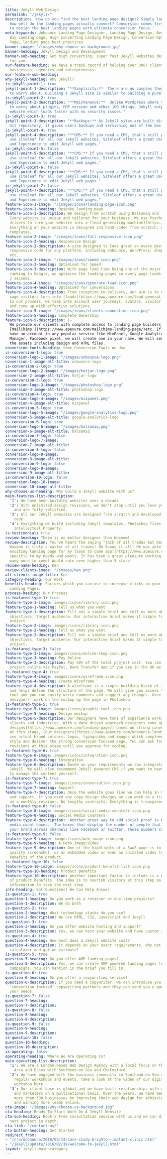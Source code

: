 ```yaml
---
title: Jekyll Web Design
permalink: "/jekyll/"
description: 'How do you find the best landing page designs? Simply look at the stats:
  How well do the landing pages actually convert? Conversion comes first at Apexure
  to design the best landing pages with ultimate conversion focus.'
meta-keywords: Unbounce Landing Page Designer, Landing Page Design, Best Landing Pages,
  Buy Landing page, High Converting Landing Page Design, Conversion-Optimized Landing
  Page, landing page best practices
banner-image: "/images/why-choose-us-background.jpg"
banner-heading: Jekyll Design and Development
banner-sub-heading: Get high converting, super fast Jekyll websites designed and developed
  for you.
our-feature-heading: We have a track record of helping over 300+ clients including
  businesses, agencies and entrepreneurs.
our-feature-sub-heading: 
why-jekyll-heading: Why Jekyll?
is-jekyll-point-1: true
jekyll-point-1-description: "**Simplicity:**  There are no complex themes or plugins
  to worry about. Building a Jekyll site is similar to building a purely static website."
is-jekyll-point-2: true
jekyll-point-2-description: "**Maintenance:**  Unlike Wordpress where you will have
  to worry about plugins, PHP version and other 100 things. Jekyll outputs a static
  website which loads faster with no security issues."
is-jekyll-point-3: true
jekyll-point-3-description: "**Backups:** As Jekyll sites are built directly on a
  Git repository, it gives users backups and versioning out of the box."
is-jekyll-point-4: true
jekyll-point-4-description: "**CMS:** If you need a CMS, that's still possible. We
  use siteleaf for all our Jekyll websites. Siteleaf offers a great User Interface
  and Experience to edit Jekyll web pages."
is-jekyll-point-5: false
jekyll-point-5-description: "**CMS:** If you need a CMS, that's still possible. We
  use siteleaf for all our Jekyll websites. Siteleaf offers a great User Interface
  and Experience to edit Jekyll web pages."
is-jekyll-point-6: false
jekyll-point-6-description: "**CMS:** If you need a CMS, that's still possible. We
  use siteleaf for all our Jekyll websites. Siteleaf offers a great User Interface
  and Experience to edit Jekyll web pages."
is-jekyll-point-7: false
jekyll-point-7-description: "**CMS:** If you need a CMS, that's still possible. We
  use siteleaf for all our Jekyll websites. Siteleaf offers a great User Interface
  and Experience to edit Jekyll web pages."
feature-icon-1-image: "/images/icons/landing-page-icon.png"
feature-icon-1-heading: Bespoke landing page
feature-icon-1-description: We design from scratch using Balsamiq and [Photoshop](https://www.apexure.com/photoshop-landing-page/).
  Every website is unique and tailored for your business. We use Psychological Persuasive
  drivers to turn your website into a [lead generating machine](https://www.apexure.com/lead-capture-page-template/).
  Everything on your website is designed and hand-coded from scratch, we do not use
  templates.
feature-icon-2-image: "/images/icons/full-responsive-icon.png"
feature-icon-2-heading: Responsive Design
feature-icon-2-description: A site designed to look great on every device.  Custom
  responsive code for any platform, including Unbounce, WordPress, Shopify, Jekyll,
  etc.
feature-icon-3-image: "/images/icons/speed-icon.png"
feature-icon-3-heading: Optimised for Speed
feature-icon-3-description: With page load time being one of the major factors for
  ranking in Google, we optimise the landing pages so every page loads in less than
  3 seconds.
feature-icon-4-image: "/images/icons/generate-lead-icon.png"
feature-icon-4-heading: Optimised for Conversions
feature-icon-4-description: From inception to delivery, our aim is to make your landing
  page visitors turn into [leads](https://www.apexure.com/lead-generation-page-template/).
  In our process, we take into account user journeys, avatars, visitor objections
  and come up with effective solutions.
feature-icon-5-image: "/images/icons/clients-connection-icon.png"
feature-icon-5-heading: Complete Ownership
feature-icon-5-description: |-
  We provide our clients with complete access to landing page builders, including access to tools like [Unbounce](https://www.apexure.com/unbounce-landing-page-designer/),
  [MailChimp ](https://www.apexure.com/mailchimp-landing-page/)etc. If you do not
  have an account in any popular service like MixPanel, Google Analytics, Google tag
  Manager, Facebook pixel, we will create one in your name. We will send over all
  the assets including design and HTML files.
conversion-tools-heading: Some Conversion Tools We Use
is-conversion-1-logo: true
conversion-logo-1-image: "/images/unbounce-logo.png"
conversion-1-image-alt-title: unbounce-logo
is-conversion-2-logo: true
conversion-logo-2-image: "/images/hotjar-logo.png"
conversion-2-image-alt-title: hotjar-logo
is-conversion-3-logo: true
conversion-logo-3-image: "/images/photoshop-logo.png"
conversion-3-image-alt-title: photoshop-logo
is-conversion-4-logo: true
conversion-logo-4-image: "/images/mixpanel.png"
conversion-4-image-alt-title: mixpanel
is-conversion-5-logo: true
conversion-logo-5-image: "/images/google-analytics-logo.png"
conversion-5-image-alt-title: google-analytics-logo
is-conversion-6-logo: true
conversion-logo-6-image: "/images/balsamiq.png"
conversion-6-image-alt-title: balsamiq
is-conversion-7-logo: false
conversion-logo-7-image: 
conversion-7-image-alt-title: 
is-conversion-8-logo: false
conversion-logo-8-image: 
conversion-8-image-alt-title: 
is-conversion-9-logo: false
conversion-logo-9-image: 
conversion-9-image-alt-title: 
is-conversion-10-logo: false
conversion-logo-10-image: 
conversion-10-image-alt-title: 
why-choose-us-heading: Why build a Jekyll website with us?
main-features-list-description:
  '1': We have been building websites over a decade
  '2': With unlimited design revisions, we don't stop until you love your new website
    and are fully satisfied.
  '3': All our Jekyll websites are designed from scratch and developed using custom
    code.
  '4': Everything we build including Jekyll templates, Photoshop files, code is your
    Intellectual Property.
is-testimonial: true
review-heading: There is no better designer than Waseem!
review-description: You've heard the saying "jack of all trades but master of none."
  Waseem is truly a master of all trades! He knows it all! He was able to create an
  exciting landing page for my [soon to come app](https://www.apexure.com/mobile-landing-page/)
  specific to my needs and wants. It has been a great pleasure working with you, and
  many more to come! Would rate even higher than 5 stars!
review-name-heading: Ken
review-clients-image: "/images/ken.png"
alt-clients-image-title: Ken
category-heading: Our Work
benefits-heading: Factors which you can use to increase clicks on your Mobile App
  Landing Pages.
process-heading: Our Process
is-featured-type-1: true
feature-type-1-image: images/icons/library-icon.png
feature-type-1-heading: Tell us what you want
feature-type-1-description: Fill out a simple brief and tell us more about your business
  objectives, target audience. Our interactive brief makes it simple to describe your
  project.
feature-type-2-image: images/icons/library-icon.png
feature-type-2-heading: Tell us what you want
feature-type-2-description: Fill out a simple brief and tell us more about your business
  objectives, target audience. Our interactive brief makes it simple to describe your
  project.
is-featured-type-3: false
feature-type-3-image: images/icons/online-shop-icon.png
feature-type-3-heading: Pay Online
feature-type-3-description: Pay 50% of the total project cost. You can pay for the
  project online via PayPal, Bank Transfer and if you are in the UK we also use GoCardless.
is-featured-type-4: true
feature-type-4-image: images/icons/wireframe-icon.png
feature-type-4-heading: Create Wireframe
feature-type-4-description: A wireframe is a simple building block of the home page
  and helps define the structure of the page. We will give you access to our annotation
  tool and you can easily write comments and suggest any changes. Once approved our
  designers' work on the mockup up the page in Photoshop.
is-featured-type-5: true
feature-type-5-image: images/icons/graphic-tool-icon.png
feature-type-5-heading: Design mockup
feature-type-5-description: Our designers have tons of experience working with various
  clients and industries. With a data driven approach designers come up with [unique
  designs](https://www.apexure.com/landing-page/) based on strong conversion principles.
  At this stage, [our designers](https://www.apexure.com/unbounce-landing-page-designer/)
  use actual brand colours, logos, typography and images which complement the brand
  style and deliver the strong conversion focused page. You can ask for unlimited
  revisions at this stage until you approve for coding.
is-featured-type-6: true
feature-type-6-image: images/icons/integration-icon.png
feature-type-6-heading: Integration
feature-type-6-description: Based on your requirements we can integrate the page in
  Jekyll. We will also recommend Jekyll powered CMS if you want to have the flexibility
  to manage the content yourself.
is-featured-type-7: true
feature-type-7-image: images/icons/conversation-icon.png
feature-type-7-heading: Support
feature-type-7-description: Once the website goes live we can help in maintenance
  and support. If you need any copy design changes we can work on a fixed cost or
  on a monthly retainer. No lengthy contracts. Everything is transparent and hassle-free.
is-featured-type-8: false
feature-type-8-image: images/icons/social-media-countetr-icon.png
feature-type-8-heading: Social Media Counters
feature-type-8-description: 'Another great way to add social proof is by adding social
  media count boxes.  The boxes that display the number of people that have liked
  your brand across channels like Facebook or Twitter. Those numbers can’t be faked. '
is-featured-type-9: false
feature-type-9-image: images/icons/web-image-icon.png
feature-type-9-heading: A Hero Image/Video
feature-type-9-description: One of the highlights of a SaaS page is to include a high
  quality screenshot, or an embedded video or even an animated video to explain the
  benefits of the product.
is-featured-type-10: false
feature-type-10-image: images/icons/product-benefit-list-icon.png
feature-type-10-heading: Product Benefits
feature-type-10-description: Another important factor to include is a bulleted list
  of product benefits. The idea is to nourish visitors at this step so they get enough
  information to take the next step.
info-heading: Got Questions? We Can Help Answer
is-question-1: true
question-1-heading: Do you work as a retainer or one-time projects?
question-1-description: We do both
is-question-2: true
question-2-heading: What technology stacks do you use?
question-2-description: We use HTML, CSS, Javascript and Jekyll
is-question-3: true
question-3-heading: Do you offer website hosting and support?
question-3-description: Yes, we can host your website and have custom support packages.
is-question-4: true
question-4-heading: How much does a Jekyll website cost?
question-4-description: It depends on your exact requirements, why not try out our
  calculator and get an estimate?
is-question-5: true
question-5-heading: Do you offer AMP landing pages?
question-5-description: Yes, we can create AMP powered landing pages for your mobile
  campaigns. You can mention in the brief you fill in.
is-question-6: true
question-6-heading: Do you offer a copywriting service?
question-6-description: If you need a copywriter, we can introduce you to one of our
  ‘conversion focused’ copywriting partners and they can send you a quote based on
  your needs.
is-question-7: false
question-7-heading: 
question-7-description: 
is-question-8: false
question-8-heading: 
question-8-description: 
is-question-9: false
question-9-heading: 
question-9-description: 
is-question-10: false
question-10-heading: 
question-10-description: 
is-operating: false
operating-heading: Where We Are Operating In?
main-operating-list-description:
  '1': We are a London-based Web Design Agency with a local focus on the Greater London
    Area and Essex with Southend-on-Sea and Chelmsford.
  '2': We have engaged with the business community in Southend-on-Sea and Essex with
    regular workshops and events. Take a look at the video of our digital marketing
    workshop here.
  '3': Our client base is global and we have built relationships with many businesses
    and marketers on a multinational basis. Over the years, we have been working with
    more than 300 businesses on improving their web design for achieving higher conversions
    and winning more leads online.
cta-image: "/images/why-choose-us-background.jpg"
cta-heading: Ready To Start Work On A Jekyll Website
cta-sub-heading: Book a Free consultation session with us and we can discuss your
  next project in depth.
cta-link: "/contact-us/"
cta-button-heading: Get Started
redirect_from:
- "/cro/unbounce/2018/05/14/case-study-brighton-implant-clinic.html"
- "/jekyll/update/2016/02/19/welcome-to-jekyll.html"
layout: jekyll-main-category
---
```



